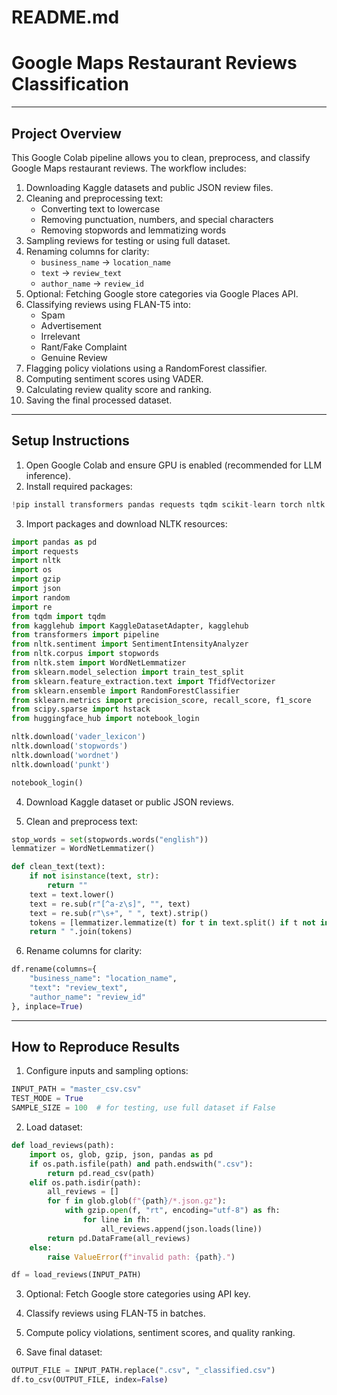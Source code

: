 # README.md

# Google Maps Restaurant Reviews Classification

---

## Project Overview

This Google Colab pipeline allows you to clean, preprocess, and classify Google Maps restaurant reviews. The workflow includes:

1. Downloading Kaggle datasets and public JSON review files.
2. Cleaning and preprocessing text:
   - Converting text to lowercase
   - Removing punctuation, numbers, and special characters
   - Removing stopwords and lemmatizing words
3. Sampling reviews for testing or using full dataset.
4. Renaming columns for clarity:
   - `business_name` → `location_name`
   - `text` → `review_text`
   - `author_name` → `review_id`
5. Optional: Fetching Google store categories via Google Places API.
6. Classifying reviews using FLAN-T5 into:
   - Spam
   - Advertisement
   - Irrelevant
   - Rant/Fake Complaint
   - Genuine Review
7. Flagging policy violations using a RandomForest classifier.
8. Computing sentiment scores using VADER.
9. Calculating review quality score and ranking.
10. Saving the final processed dataset.

---

## Setup Instructions

1. Open Google Colab and ensure GPU is enabled (recommended for LLM inference).
2. Install required packages:

```python
!pip install transformers pandas requests tqdm scikit-learn torch nltk kagglehub pillow
```

3. Import packages and download NLTK resources:

```python
import pandas as pd
import requests
import nltk
import os
import gzip
import json
import random
import re
from tqdm import tqdm
from kagglehub import KaggleDatasetAdapter, kagglehub
from transformers import pipeline
from nltk.sentiment import SentimentIntensityAnalyzer
from nltk.corpus import stopwords
from nltk.stem import WordNetLemmatizer
from sklearn.model_selection import train_test_split
from sklearn.feature_extraction.text import TfidfVectorizer
from sklearn.ensemble import RandomForestClassifier
from sklearn.metrics import precision_score, recall_score, f1_score
from scipy.sparse import hstack
from huggingface_hub import notebook_login

nltk.download('vader_lexicon')
nltk.download('stopwords')
nltk.download('wordnet')
nltk.download('punkt')

notebook_login()
```

4. Download Kaggle dataset or public JSON reviews.

5. Clean and preprocess text:

```python
stop_words = set(stopwords.words("english"))
lemmatizer = WordNetLemmatizer()

def clean_text(text):
    if not isinstance(text, str):
        return ""
    text = text.lower()
    text = re.sub(r"[^a-z\s]", "", text)
    text = re.sub(r"\s+", " ", text).strip()
    tokens = [lemmatizer.lemmatize(t) for t in text.split() if t not in stop_words]
    return " ".join(tokens)
```

6. Rename columns for clarity:

```python
df.rename(columns={
    "business_name": "location_name",
    "text": "review_text",
    "author_name": "review_id"
}, inplace=True)
```

---

## How to Reproduce Results

1. Configure inputs and sampling options:

```python
INPUT_PATH = "master_csv.csv"
TEST_MODE = True
SAMPLE_SIZE = 100  # for testing, use full dataset if False
```

2. Load dataset:

```python
def load_reviews(path):
    import os, glob, gzip, json, pandas as pd
    if os.path.isfile(path) and path.endswith(".csv"):
        return pd.read_csv(path)
    elif os.path.isdir(path):
        all_reviews = []
        for f in glob.glob(f"{path}/*.json.gz"):
            with gzip.open(f, "rt", encoding="utf-8") as fh:
                for line in fh:
                    all_reviews.append(json.loads(line))
        return pd.DataFrame(all_reviews)
    else:
        raise ValueError(f"invalid path: {path}.")

df = load_reviews(INPUT_PATH)
```

3. Optional: Fetch Google store categories using API key.

4. Classify reviews using FLAN-T5 in batches.

5. Compute policy violations, sentiment scores, and quality ranking.

6. Save final dataset:

```python
OUTPUT_FILE = INPUT_PATH.replace(".csv", "_classified.csv")
df.to_csv(OUTPUT_FILE, index=False)
```

